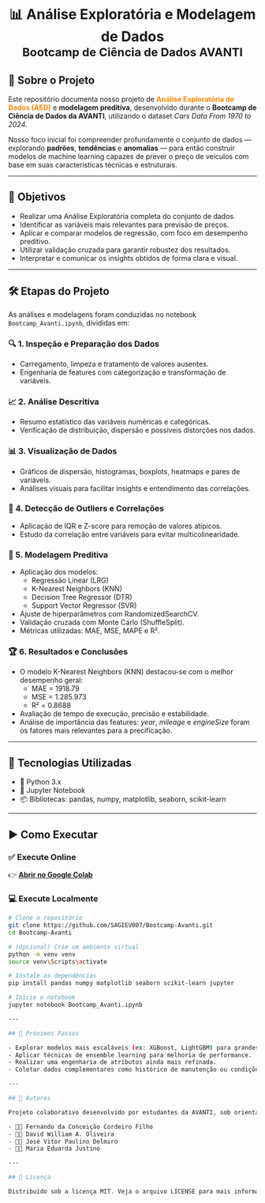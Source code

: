 <h1 align="center">📊 Análise Exploratória e Modelagem de Dados <br><small>Bootcamp de Ciência de Dados AVANTI</small></h1> 

## 🧠 Sobre o Projeto

Este repositório documenta nosso projeto de **<span style="color:#ff8800">Análise Exploratória de Dados (AED)</span>** e **modelagem preditiva**, desenvolvido durante o **Bootcamp de Ciência de Dados da AVANTI**, utilizando o dataset *Cars Data From 1970 to 2024*.

Nosso foco inicial foi compreender profundamente o conjunto de dados — explorando **padrões**, **tendências** e **anomalias** — para então construir modelos de machine learning capazes de prever o preço de veículos com base em suas características técnicas e estruturais.

---

## 📌 Objetivos

- Realizar uma Análise Exploratória completa do conjunto de dados.
- Identificar as variáveis mais relevantes para previsão de preços.
- Aplicar e comparar modelos de regressão, com foco em desempenho preditivo.
- Utilizar validação cruzada para garantir robustez dos resultados.
- Interpretar e comunicar os insights obtidos de forma clara e visual.

---

## 🛠️ Etapas do Projeto

As análises e modelagens foram conduzidas no notebook `Bootcamp_Avanti.ipynb`, divididas em:

### 🔍 1. Inspeção e Preparação dos Dados
- Carregamento, limpeza e tratamento de valores ausentes.
- Engenharia de features com categorização e transformação de variáveis.

### 📈 2. Análise Descritiva
- Resumo estatístico das variáveis numéricas e categóricas.
- Verificação de distribuição, dispersão e possíveis distorções nos dados.

### 📊 3. Visualização de Dados
- Gráficos de dispersão, histogramas, boxplots, heatmaps e pares de variáveis.
- Análises visuais para facilitar insights e entendimento das correlações.

### 🚨 4. Detecção de Outliers e Correlações
- Aplicação de IQR e Z-score para remoção de valores atípicos.
- Estudo da correlação entre variáveis para evitar multicolinearidade.

### 🤖 5. Modelagem Preditiva
- Aplicação dos modelos:
  - Regressão Linear (LRG)
  - K-Nearest Neighbors (KNN)
  - Decision Tree Regressor (DTR)
  - Support Vector Regressor (SVR)
- Ajuste de hiperparâmetros com RandomizedSearchCV.
- Validação cruzada com Monte Carlo (ShuffleSplit).
- Métricas utilizadas: MAE, MSE, MAPE e R².

### 🏆 6. Resultados e Conclusões
- O modelo K-Nearest Neighbors (KNN) destacou-se com o melhor desempenho geral:
  - MAE = 1918.79
  - MSE = 1.285.973
  - R² = 0.8688
- Avaliação de tempo de execução, precisão e estabilidade.
- Análise de importância das features: *year*, *mileage* e *engineSize* foram os fatores mais relevantes para a precificação.

---

## 🧰 Tecnologias Utilizadas

- 🐍 Python 3.x  
- 📒 Jupyter Notebook  
- 📦 Bibliotecas: pandas, numpy, matplotlib, seaborn, scikit-learn

---

## ▶️ Como Executar

### ✅ Execute Online  
👉 [**Abrir no Google Colab**](https://colab.research.google.com/drive/12l4xJ4qjSdDmx2UmUJ9unQDMjGMz0YnP)

### 💻 Execute Localmente
```bash
# Clone o repositório
git clone https://github.com/SAGIEV007/Bootcamp-Avanti.git
cd Bootcamp-Avanti

# (Opcional) Crie um ambiente virtual
python -m venv venv
source venv\Scripts\activate

# Instale as dependências
pip install pandas numpy matplotlib seaborn scikit-learn jupyter

# Inicie o notebook
jupyter notebook Bootcamp_Avanti.ipynb

---

## 📌 Próximos Passos

- Explorar modelos mais escaláveis (ex: XGBoost, LightGBM) para grandes volumes de dados.
- Aplicar técnicas de ensemble learning para melhoria de performance.
- Realizar uma engenharia de atributos ainda mais refinada.
- Coletar dados complementares como histórico de manutenção ou condições de mercado.

---

## 👥 Autores

Projeto colaborativo desenvolvido por estudantes da AVANTI, sob orientação do prof. Madson Luiz Dantas Dias:

- 👨‍💻 Fernando da Conceição Cordeiro Filho  
- 👨‍💻 David William A. Oliveira  
- 👨‍💻 José Vitor Paulino Delmiro  
- 👩‍💻 Maria Eduarda Justino

---

## 📄 Licença

Distribuído sob a licença MIT. Veja o arquivo LICENSE para mais informações.

